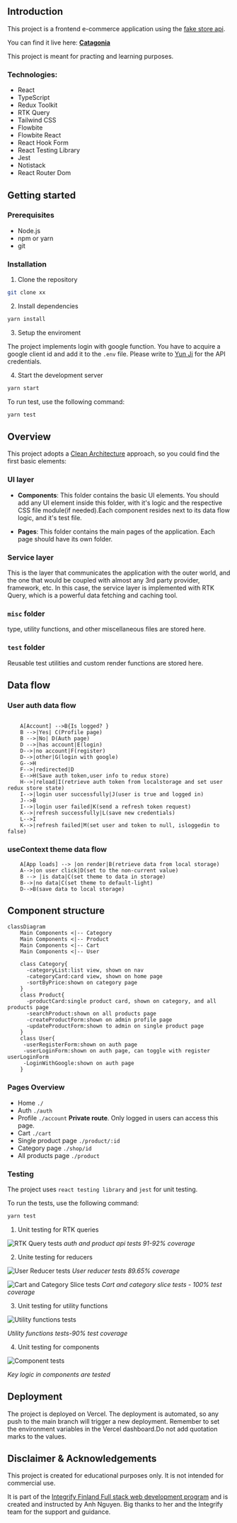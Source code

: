 ## Introduction
This project is a frontend e-commerce application using the [fake store api](https://fakeapi.platzi.com/). 

You can find it live here: **[Catagonia](https://fs17-frontend-project-mauve.vercel.app/)**

This project is meant for practing and learning purposes. 

### Technologies:
- React
- TypeScript
- Redux Toolkit
- RTK Query
- Tailwind CSS
- Flowbite
- Flowbite React
- React Hook Form
- React Testing Library
- Jest
- Notistack
- React Router Dom

## Getting started
### Prerequisites
- Node.js
- npm or yarn
- git
### Installation
1. Clone the repository
```bash
git clone xx
```
2. Install dependencies

```bash
yarn install
```
3. Setup the enviroment

The project implements login with google function. You have to acquire a google client id and add it to the `.env` file. Please write to [Yun Ji](this.jiyun@gmail.com) for the API credentials.


4. Start the development server

```bash
yarn start
```

To run test, use the following command:

```bash
yarn test
```

## Overview

This project adopts a [Clean Architecture](https://blog.cleancoder.com/uncle-bob/2012/08/13/the-clean-architecture.html) approach, so you could find the first basic elements:

### UI layer
- **Components**: This folder contains the basic UI elements. You should add any UI element inside this folder, with it's logic and the respective CSS file module(if needed).Each component resides next to its data flow logic, and it's test file.

- **Pages**: This folder contains the main pages of the application. Each page should have its own folder.

### Service layer
This is the layer that communicates the application with the outer world, and the one that would be coupled with almost any 3rd party provider, framework, etc. In this case, the service layer is implemented with RTK Query, which is a powerful data fetching and caching tool.

### `misc` folder
type, utility functions, and other miscellaneous files are stored here.

### `test` folder
Reusable test utilities and custom render functions are stored here.

## Data flow

### User auth data flow

```mermaid

    A[Account] -->B{Is logged? }
    B -->|Yes| C(Profile page)
    B -->|No| D(Auth page)
    D -->|has account|E(login)
    D-->|no account|F(register)
    D-->|other|G(login with google)
    G-->H
    F-->|redirected|D
    E-->H(Save auth token,user info to redux store)
    H-->|reload|I(retrieve auth token from localstorage and set user redux store state)
    I-->|login user successfully|J(user is true and logged in)
    J-->B
    I-->|login user failed|K(send a refresh token request)
    K-->|refresh successfully|L(save new credentials)
    L-->I
    K-->|refresh failed|M(set user and token to null, isloggedin to false)

```

### useContext theme data flow

```mermaid
    A[App loads] --> |on render|B(retrieve data from local storage)
    A-->|on user click|D(set to the non-current value)
    B --> |is data|C(set theme to data in storage)
    B-->|no data|C(set theme to default-light)
    D-->B(save data to local storage)
```

## Component structure

```mermaid
classDiagram
    Main Components <|-- Category
    Main Components <|-- Product
    Main Components <|-- Cart
    Main Components <|-- User

    class Category{
      -categoryList:list view, shown on nav
      -categoryCard:card view, shown on home page
      -sortByPrice:shown on category page
    }
    class Product{
      -productCard:single product card, shown on category, and all products page
      -searchProduct:shown on all products page
      -createProductForm:shown on admin profile page
      -updateProductForm:shown to admin on single product page
    }
    class User{
     -userRegisterForm:shown on auth page
     -userLoginForm:shown on auth page, can toggle with register userLoginForm
     -LoginWithGoogle:shown on auth page
    }

```

### Pages Overview

- Home `./`
- Auth `./auth`
- Profile `./account` **Private route**. Only logged in users can access this page.
- Cart `./cart`
- Single product page `./product/:id`
- Category page `./shop/id`
- All products page `./product`


### Testing
The project uses `react testing library` and `jest` for unit testing. 

To run the tests, use the following command:
```bash 
yarn test
```
1. Unit testing for RTK queries

![RTK Query tests](./public/rtkQuery%20test.png)
*auth and product api tests 91-92% coverage*

2. Unite testing for reducers

![User Reducer tests](./public/userReducer%20test.png)
*User reducer tests 89.65% coverage*

![Cart and Category Slice tests](./public/categorytest.png)
*Cart and category slice tests - 100% test coverage*

3. Unit testing for utility functions

![Utility functions tests](./public/util%20testing.png)

*Utility functions tests-90% test coverage*

4. Unit testing for components

![Component tests](./public/component%20testing.png)

*Key logic in components are tested*

## Deployment
The project is deployed on Vercel. The deployment is automated, so any push to the main branch will trigger a new deployment.
Remember to set the environment variables in the Vercel dashboard.Do not add quotation marks to the values.


## Disclaimer & Acknowledgements
This project is created for educational purposes only. It is not intended for commercial use.

It is part of the [Integrify Finland Full stack web development program](https://www.integrify.io/) and is created and instructed by Anh Nguyen. Big thanks to her and the Integrify team for the support and guidance.
